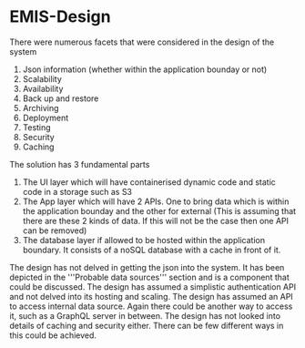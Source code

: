 # EMIS-Design

There were numerous facets that were considered in the design of the system

1. Json information (whether within the application bounday or not)
2. Scalability
3. Availability
4. Back up and restore
5. Archiving
6. Deployment
7. Testing
8. Security
9. Caching

The solution has 3 fundamental parts

1. The UI layer which will have containerised dynamic code and static code in a storage such as S3
2. The App layer which will have 2 APIs. One to bring data which is within the application bounday and the other for external (This is assuming that there are these 2 kinds of data. If this will not be the case then one API can be removed)
3. The database layer if allowed to be hosted within the application boundary. It consists of a noSQL database with a cache in front of it.

The design has not delved in getting the json into the system. It has been depicted in the '''Probable data sources''' section and is a component that could be discussed.
The design has assumed a simplistic authentication API and not delved into its hosting and scaling.
The design has assumed an API to access internal data source. Again there could be another way to access it, such as a GraphQL server in between.
The design has not looked into details of caching and security either. There can be few different ways in this could be achieved.
